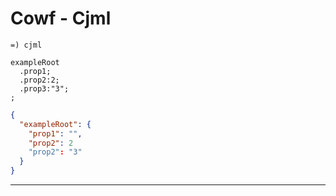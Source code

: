 # Cowf - Cjml

```cjml
=) cjml

exampleRoot
  .prop1;
  .prop2:2;
  .prop3:"3";
;
```

```json
{
  "exampleRoot": {
    "prop1": "",
    "prop2": 2
    "prop2": "3"
  }
}
```

---

